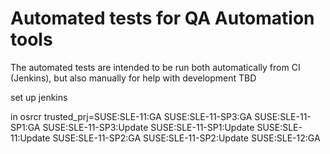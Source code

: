 # Automated tests for QA Automation tools

The automated tests are intended to be run both automatically from CI (Jenkins), but also manually for help with development
TBD


set up jenkins

in osrcr
trusted_prj=SUSE:SLE-11:GA SUSE:SLE-11-SP3:GA SUSE:SLE-11-SP1:GA SUSE:SLE-11-SP3:Update SUSE:SLE-11-SP1:Update SUSE:SLE-11:Update SUSE:SLE-11-SP2:GA SUSE:SLE-11-SP2:Update SUSE:SLE-12:GA
